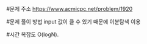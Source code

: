 #문제 주소
https://www.acmicpc.net/problem/1920

#문제 풀이 방법
input 값이 클 수 있기 때문에 이분탐색 이용

#시간 복잡도
O(logN).